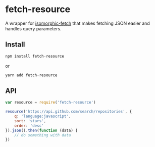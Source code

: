 # fetch-resource

A wrapper for [isomorphic-fetch](https://www.npmjs.com/package/isomorphic-fetch) that makes fetching JSON easier and handles query parameters.

## Install

```js
npm install fetch-resource
```

or

```js
yarn add fetch-resource
```

## API

```js
var resource = require('fetch-resource')

resource('https://api.github.com/search/repositories', {
    q: 'language:javascript',
    sort: 'stars',
    order: 'desc'
}).json().then(function (data) {
    // do something with data
})
```
